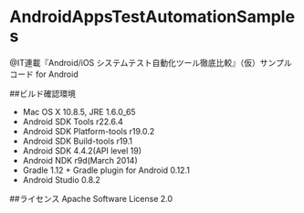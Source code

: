 AndroidAppsTestAutomationSamples
================================

@IT連載『Android/iOS システムテスト自動化ツール徹底比較』（仮）サンプルコード for Android


##ビルド確認環境
- Mac OS X 10.8.5, JRE 1.6.0_65
- Android SDK Tools r22.6.4
- Android SDK Platform-tools r19.0.2
- Android SDK Build-tools r19.1
- Android SDK 4.4.2(API level 19)
- Android NDK r9d(March 2014)
- Gradle 1.12 + Gradle plugin for Android 0.12.1
- Android Studio 0.8.2


##ライセンス
Apache Software License 2.0
